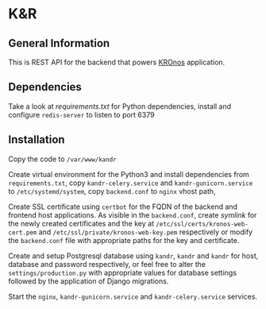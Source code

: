 # K&R #

## General Information ##

This is REST API for the backend that powers [KROnos](https://kro-nos.com) application.

## Dependencies ##

Take a look at *requirements.txt* for Python dependencies, install and configure `redis-server` to listen to port 6379

## Installation ##

Copy the code to `/var/www/kandr`

Create virtual environment for the Python3 and install dependencies from `requirements.txt`, copy
`kandr-celery.service` and `kandr-gunicorn.service` to `/etc/systemd/system`, copy `backend.conf` to `nginx` vhost path,


Create SSL certificate using `certbot` for the FQDN of the backend and frontend host applications. As visible in the
`backend.conf`, create *symlink* for the newly created certificates and the key at `/etc/ssl/certs/kronos-web-cert.pem`
and `/etc/ssl/private/kronos-web-key.pem` respectively or modify the `backend.conf` file with appropriate paths for the
key and certificate.

Create and setup Postgresql database using `kandr`, `kandr` and `kandr` for host, database and password respectively, or
feel free to alter the `settings/production.py` with appropriate values for database settings followed by the
application of Django migrations.

Start the `nginx`, `kandr-gunicorn.service` and `kandr-celery.service` services.
